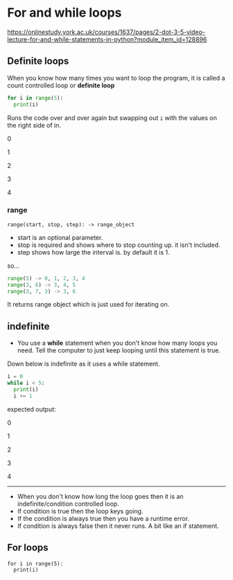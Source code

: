 # For and while loops

https://onlinestudy.york.ac.uk/courses/1637/pages/2-dot-3-5-video-lecture-for-and-while-statements-in-python?module_item_id=128896

## Definite loops

When you know how many times you want to loop the program, it is called a count controlled loop or **definite loop**

```py
for i in range(5):
  print(i)
```

Runs the code over and over again but swapping out `i` with the values on the right side of in.

0

1

2

3

4

### range

`range(start, stop, step): -> range_object`

- start is an optional parameter.
- stop is required and shows where to stop counting up. it isn't included.
- step shows how large the interval is. by default it is 1.

so...

```py
range(5) -> 0, 1, 2, 3, 4
range(3, 6) -> 3, 4, 5
range(3, 7, 3) -> 3, 6
```

It returns range object which is just used for iterating on.

## indefinite

- You use a **while** statement when you don't know how many loops you need. Tell the computer to just keep looping until this statement is true.

Down below is indefinite as it uses a while statement.

```py
i = 0
while i < 5:
  print(i)
  i += 1
```

expected output:

0

1

2

3

4

---

- When you don't know how long the loop goes then it is an indefinite/condition controlled loop.
- If condition is true then the loop keys going.
- If the condition is always true then you have a runtime error.
- If condition is always false then it never runs. A bit like an if statement.

## For loops

```
for i in range(5):
  print(i)
```